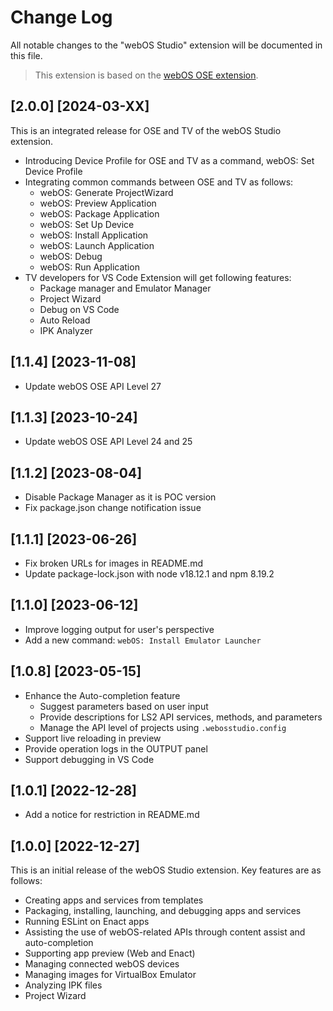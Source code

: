 # Change Log

All notable changes to the "webOS Studio" extension will be documented in this file.

> This extension is based on the [webOS OSE extension](https://marketplace.visualstudio.com/items?itemName=webOSOSESDK.webosose).

## [2.0.0] [2024-03-XX]

This is an integrated release for OSE and TV of the webOS Studio extension.

- Introducing Device Profile for OSE and TV as a command, webOS: Set Device Profile
- Integrating common commands between OSE and TV as follows:
  - webOS: Generate ProjectWizard
  - webOS: Preview Application
  - webOS: Package Application
  - webOS: Set Up Device
  - webOS: Install Application
  - webOS: Launch Application
  - webOS: Debug
  - webOS: Run Application
- TV developers for VS Code Extension will get following features:
  - Package manager and Emulator Manager
  - Project Wizard
  - Debug on VS Code
  - Auto Reload
  - IPK Analyzer

## [1.1.4] [2023-11-08]

- Update webOS OSE API Level 27

## [1.1.3] [2023-10-24]

- Update webOS OSE API Level 24 and 25

## [1.1.2] [2023-08-04]

- Disable Package Manager as it is POC version
- Fix package.json change notification issue

## [1.1.1] [2023-06-26]

- Fix broken URLs for images in README.md
- Update package-lock.json with node v18.12.1 and npm 8.19.2

## [1.1.0] [2023-06-12]

- Improve logging output for user's perspective
- Add a new command: `webOS: Install Emulator Launcher`

## [1.0.8] [2023-05-15]

- Enhance the Auto-completion feature
  - Suggest parameters based on user input
  - Provide descriptions for LS2 API services, methods, and parameters
  - Manage the API level of projects using `.webosstudio.config`
- Support live reloading in preview
- Provide operation logs in the OUTPUT panel
- Support debugging in VS Code

## [1.0.1] [2022-12-28]

- Add a notice for restriction in README.md

## [1.0.0] [2022-12-27]

This is an initial release of the webOS Studio extension. Key features are as follows:

- Creating apps and services from templates
- Packaging, installing, launching, and debugging apps and services
- Running ESLint on Enact apps
- Assisting the use of webOS-related APIs through content assist and auto-completion
- Supporting app preview (Web and Enact)
- Managing connected webOS devices
- Managing images for VirtualBox Emulator
- Analyzing IPK files
- Project Wizard
